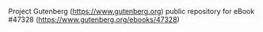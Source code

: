 Project Gutenberg (https://www.gutenberg.org) public repository for eBook #47328 (https://www.gutenberg.org/ebooks/47328)
